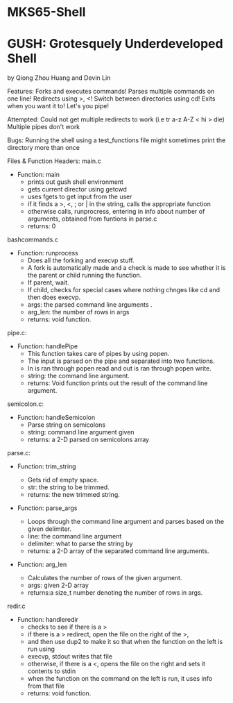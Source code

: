 # MKS65-Shell
# GUSH: Grotesquely Underdeveloped Shell

by Qiong Zhou Huang and Devin Lin

Features:
	Forks and executes commands!
	Parses multiple commands on one line!
	Redirects using >, <!
  Switch between directories using cd!
  Exits when you want it to!
  Let's you pipe!


Attempted:
	Could not get multiple redirects to work (i.e tr a-z A-Z < hi > die)
  Multiple pipes don't work

Bugs:
	Running the shell using a test_functions file might sometimes print the directory more than once
	
Files & Function Headers:
main.c

 * Function:  main
	 * prints out gush shell environment
	 * gets current director using getcwd
	 * uses fgets to get input from the user
	 * if it finds a >, <, ; or | in the string, calls the appropriate function
	 * otherwise calls, runprocress, entering in info about number of arguments, obtained from funtions in parse.c
	 * returns: 0

 
 bashcommands.c
 * Function:  runprocess
	 * Does all the forking and execvp stuff.
	 * A fork is automatically made and a check is made to see whether it is the parent or child running the function.
	 * If parent, wait.
	 * If child, checks for special cases where nothing chnges like cd and then does execvp.
	 * args: the parsed command line arguments .
	 * arg_len: the number of rows in args
	 * returns: void function. 

 
 pipe.c:
 * Function:  handlePipe
	 * This function takes care of pipes by using popen.
	 * The input is parsed on the pipe and separated into two functions.
	 * In is ran through popen read and out is ran through popen write.
	 * string: the command line argument.
	 * returns: Void function prints out the result of the command line argument.

 
 semicolon.c: 

 * Function:  handleSemicolon
	 * Parse string on semicolons
	 * string: command line argument given
	 * returns: a 2-D parsed on semicolons array
 
 parse.c:
 * Function:  trim_string
	 * Gets rid of empty space.
	 * str: the string to be trimmed.
	 * returns: the new trimmed string.

 * Function:  parse_args
	 * Loops through the command line argument and parses based on the given delimiter.
	 * line: the command line argument
	 * delimiter: what to parse the string by
	 * returns: a 2-D array of the separated command line arguments.

 * Function: arg_len
	 * Calculates the number of rows of the given argument.
	 * args: given 2-D array
	 * returns:a size_t number denoting the number of rows in args.
 
 redir.c
 * Function:  handleredir
	 * checks to see if there is a >
	 * if there is a > redirect, open the file on the right of the >,
	 * and then use dup2 to make it so that when the function on the left is run using
	 * execvp, stdout writes that file
	 * otherwise, if there is a <, opens the file on the right and sets it contents to stdin
	 * when the function on the command on the left is run, it uses info from that file
	 * returns: void function.
